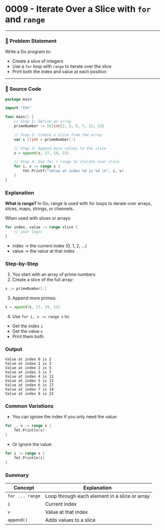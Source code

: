 # 0009 - Iterate Over a Slice with `for` and `range`

---

### 🧩 Problem Statement

Write a Go program to:

- Create a slice of integers
- Use a `for` loop with `range` to iterate over the slice
- Print both the index and value at each position

---

### 📄 Source Code

```go
package main

import "fmt"

func main() {
	// Step 1: Define an array
	primeNumber := [6]int{2, 3, 5, 7, 11, 13}

	// Step 2: Create a slice from the array
	var s []int = primeNumber[:]

	// Step 3: Append more values to the slice
	s = append(s, 17, 19, 23)

	// Step 4: Use for + range to iterate over slice
	for i, v := range s {
		fmt.Printf("Value at index %d is %d \n", i, v)
	}
}
```

### Explanation

**What is range?**
In Go, range is used with for loops to iterate over arrays, slices, maps, strings, or channels.

When used with slices or arrays:

```go
for index, value := range slice {
    // your logic
}
```

- index → the current index (0, 1, 2, ...)
- value → the value at that index

### Step-by-Step
1. You start with an array of prime numbers
2. Create a slice of the full array:
```go
s := primeNumber[:]
```
3. Append more primes:
```go
s = append(s, 17, 19, 23)
```
4. Use `for i, v := range s` to:
- Get the index `i`
- Get the value `v`
- Print them both

### Output

```text
Value at index 0 is 2 
Value at index 1 is 3 
Value at index 2 is 5 
Value at index 3 is 7 
Value at index 4 is 11 
Value at index 5 is 13 
Value at index 6 is 17 
Value at index 7 is 19 
Value at index 8 is 23
```

### Common Variations

- You can ignore the index if you only need the value:
```go
for _, v := range s {
    fmt.Println(v)
}
```
- Or ignore the value:
```go
for i := range s {
    fmt.Println(i)
}
```

### Summary
| Concept         | Explanation                                   |
| --------------- | --------------------------------------------- |
| `for ... range` | Loop through each element in a slice or array |
| `i`             | Current index                                 |
| `v`             | Value at that index                           |
| `append()`      | Adds values to a slice                        |


